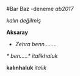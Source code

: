 #Bar Baz
-deneme
*ab2017*

*kalın değilmiş*


__Aksaray__



- _*Zehra benn........*_

 _* ben.....*_
*italikhaluk*

__kalınhaluk__
_italik_
